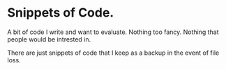 # Snippets of Code. 
A bit of code I write and want to evaluate. Nothing too fancy. Nothing that people would be intrested in. 

There are just snippets of code that I keep as a backup in the event of file loss. 
